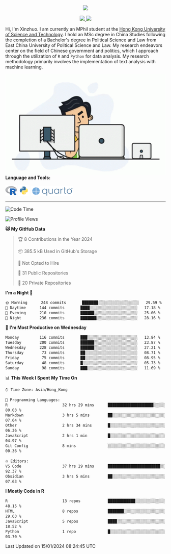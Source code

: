 <div align='center'>
<img src='https://readme-typing-svg.herokuapp.com?font=Lora&color=4d3900&center=true&lines=HKUST+Mphil+in+SOSC;Focus+on+China;Code+for+PoliSci'/>
</div>

<p align='center'>
 <a href
='https://www.linkedin.com/in/xinzhuo-huang-5161011ba/' target='_blank'>
        <img src='https://img.shields.io/badge/linkedin%20-%230077B5.svg?&style=for-the-badge&logo=linkedin&logoColor=white'/>
    </a>
 <a href='https://twitter.com/HsinchoH' target='_blank'>
        <img src='https://img.shields.io/badge/Twitter-1DA1F2?style=for-the-badge&logo=twitter&logoColor=white'/>
    </a>
    </p>
    
Hi, I'm Xinzhuo. I am currently an MPhil student at the [Hong Kong University of Science and Technology](https://sosc.hkust.edu.hk/node/613). I hold an MSc degree in China Studies following the completion of a Bachelor's degree in Political Science and Law from East China University of Political Science and Law. My research endeavors center on the field of Chinese government and politics, which I approach through the utilization of `R` and `Python` for data analysis. My research methodology primarily involves the implementation of text analysis with machine learning.




<img align='right' src="https://github.com/xinzhuohkust/xinzhuohkust/blob/main/programmer.gif" width="590">



**Language and Tools:**  

<code><img height="36" src="https://raw.githubusercontent.com/github/explore/80688e429a7d4ef2fca1e82350fe8e3517d3494d/topics/r/r.png"></code>
<code><img height="36" src="https://raw.githubusercontent.com/github/explore/80688e429a7d4ef2fca1e82350fe8e3517d3494d/topics/python/python.png"></code>
<code><img height="32" src="https://github.com/quarto-dev/quarto-r/blob/main/man/figures/quarto.png"></code>

---
<!--START_SECTION:waka-->
![Code Time](http://img.shields.io/badge/Code%20Time-1%2C344%20hrs%2047%20mins-blue)

![Profile Views](http://img.shields.io/badge/Profile%20Views-1-blue)

**🐱 My GitHub Data** 

> 🏆 8 Contributions in the Year 2024
 > 
> 📦 385.5 kB Used in GitHub's Storage 
 > 
> 🚫 Not Opted to Hire
 > 
> 📜 31 Public Repositories 
 > 
> 🔑 20 Private Repositories  
 > 
**I'm a Night 🦉** 

```text
🌞 Morning      248 commits       ███████░░░░░░░░░░░░░░░░░░   29.59 % 
🌆 Daytime      144 commits       ████░░░░░░░░░░░░░░░░░░░░░   17.18 % 
🌃 Evening      210 commits       ██████░░░░░░░░░░░░░░░░░░░   25.06 % 
🌙 Night        236 commits       ███████░░░░░░░░░░░░░░░░░░   28.16 % 

```
📅 **I'm Most Productive on Wednesday** 

```text
Monday         116 commits       ███░░░░░░░░░░░░░░░░░░░░░░   13.84 % 
Tuesday        200 commits       ██████░░░░░░░░░░░░░░░░░░░   23.87 % 
Wednesday      228 commits       ██████░░░░░░░░░░░░░░░░░░░   27.21 % 
Thursday        73 commits       ██░░░░░░░░░░░░░░░░░░░░░░░   08.71 % 
Friday          75 commits       ██░░░░░░░░░░░░░░░░░░░░░░░   08.95 % 
Saturday        48 commits       █░░░░░░░░░░░░░░░░░░░░░░░░   05.73 % 
Sunday          98 commits       ███░░░░░░░░░░░░░░░░░░░░░░   11.69 % 

```


📊 **This Week I Spent My Time On** 

```text
⌚︎ Time Zone: Asia/Hong_Kong

💬 Programming Languages: 
R                        32 hrs 29 mins      ████████████████████░░░░░   80.03 % 
Markdown                 3 hrs 5 mins        ██░░░░░░░░░░░░░░░░░░░░░░░   07.64 % 
Other                    2 hrs 34 mins       █░░░░░░░░░░░░░░░░░░░░░░░░   06.36 % 
JavaScript               2 hrs 1 min         █░░░░░░░░░░░░░░░░░░░░░░░░   04.97 % 
Git Config               8 mins              ░░░░░░░░░░░░░░░░░░░░░░░░░   00.36 % 

🔥 Editors: 
VS Code                  37 hrs 29 mins      ███████████████████████░░   92.37 % 
Obsidian                 3 hrs 5 mins        ██░░░░░░░░░░░░░░░░░░░░░░░   07.63 % 

```

**I Mostly Code in R** 

```text
R                        13 repos            ████████████░░░░░░░░░░░░░   48.15 % 
HTML                     8 repos             ███████░░░░░░░░░░░░░░░░░░   29.63 % 
JavaScript               5 repos             ████░░░░░░░░░░░░░░░░░░░░░   18.52 % 
Python                   1 repo              █░░░░░░░░░░░░░░░░░░░░░░░░   03.70 % 

```



 Last Updated on 15/01/2024 08:24:45 UTC
<!--END_SECTION:waka-->
    
    
    
    
    
    
    
    
